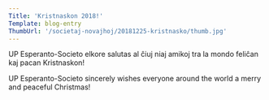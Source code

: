 ```yaml
---
Title: 'Kristnaskon 2018!'
Template: blog-entry
ThumbUrl: '/societaj-novajhoj/20181225-kristnasko/thumb.jpg'
---
```


UP Esperanto-Societo elkore salutas al ĉiuj niaj amikoj tra la mondo feliĉan kaj pacan Kristnaskon!

UP Esperanto-Societo sincerely wishes everyone around the world a merry and peaceful Christmas!
